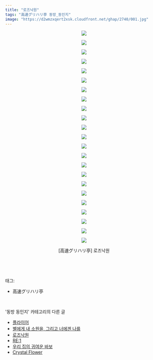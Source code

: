 ```yaml
---
title: "로즈낙원"
tags: "高速グリハリ亭 동방_동인지"
image: "https://d2wmzxqert2xsk.cloudfront.net/ghap/2740/001.jpg"
---
```

<div class="article">
<p style="text-align: center; clear: none; float: none;"><img src="{{ site.imgserver11 }}/ghap/2740/001.jpg"/></p>
<p style="text-align: center; clear: none; float: none;"><img src="{{ site.imgserver11 }}/ghap/2740/002.jpg"/></p>
<p style="text-align: center; clear: none; float: none;"><img src="{{ site.imgserver11 }}/ghap/2740/003.jpg"/></p>
<p style="text-align: center; clear: none; float: none;"><img src="{{ site.imgserver11 }}/ghap/2740/004.jpg"/></p>
<p style="text-align: center; clear: none; float: none;"><img src="{{ site.imgserver11 }}/ghap/2740/005.jpg"/></p>
<p style="text-align: center; clear: none; float: none;"><img src="{{ site.imgserver11 }}/ghap/2740/006.jpg"/></p>
<p style="text-align: center; clear: none; float: none;"><img src="{{ site.imgserver11 }}/ghap/2740/007.jpg"/></p>
<p style="text-align: center; clear: none; float: none;"><img src="{{ site.imgserver11 }}/ghap/2740/008.jpg"/></p>
<p style="text-align: center; clear: none; float: none;"><img src="{{ site.imgserver11 }}/ghap/2740/009.jpg"/></p>
<p style="text-align: center; clear: none; float: none;"><img src="{{ site.imgserver11 }}/ghap/2740/010.jpg"/></p>
<p style="text-align: center; clear: none; float: none;"><img src="{{ site.imgserver11 }}/ghap/2740/011.jpg"/></p>
<p style="text-align: center; clear: none; float: none;"><img src="{{ site.imgserver11 }}/ghap/2740/012.jpg"/></p>
<p style="text-align: center; clear: none; float: none;"><img src="{{ site.imgserver11 }}/ghap/2740/013.jpg"/></p>
<p style="text-align: center; clear: none; float: none;"><img src="{{ site.imgserver11 }}/ghap/2740/014.jpg"/></p>
<p style="text-align: center; clear: none; float: none;"><img src="{{ site.imgserver11 }}/ghap/2740/015.jpg"/></p>
<p style="text-align: center; clear: none; float: none;"><img src="{{ site.imgserver11 }}/ghap/2740/016.jpg"/></p>
<p style="text-align: center; clear: none; float: none;"><img src="{{ site.imgserver11 }}/ghap/2740/017.jpg"/></p>
<p style="text-align: center; clear: none; float: none;"><img src="{{ site.imgserver11 }}/ghap/2740/018.jpg"/></p>
<p style="text-align: center; clear: none; float: none;"><img src="{{ site.imgserver11 }}/ghap/2740/019.jpg"/></p>
<p style="text-align: center; clear: none; float: none;"><img src="{{ site.imgserver11 }}/ghap/2740/020.jpg"/></p>
<p style="text-align: center; clear: none; float: none;"><img src="{{ site.imgserver11 }}/ghap/2740/021.jpg"/></p>
<p style="text-align: center; clear: none; float: none;"><img src="{{ site.imgserver11 }}/ghap/2740/022.jpg"/></p>
<p style="text-align: center; clear: none; float: none;"><img src="{{ site.imgserver11 }}/ghap/2740/023.jpg"/></p>
<p style="text-align: center; clear: none; float: none;">[高速グリハリ亭] 로즈낙원</p>
<p><br/></p>
</div><br/>
<div class="tagTrail">
<p>태그: </p>
<ul>
<li>高速グリハリ亭</li>
</ul>
</div><br/>
<div class="another">
<p>'동방 동인지' 카테고리의 다른 글</p>
<ul>
<li><a href="/ghap_2742">플라이어</a></li>
<li><a href="/ghap_2741">별에게 내 소원을, 그리고 너에겐 나를</a></li>
<li><a href="/ghap_2740">로즈낙원</a></li>
<li><a href="/ghap_2739">RE:1</a></li>
<li><a href="/ghap_2738">우리 집의 귀여운 바보</a></li>
<li><a href="/ghap_2737">Crystal Flower</a></li>
</ul>
</div><br/>
<div class="cb_module cb_fluid">
<div class="cb_wrt cb_profile">
</div><!-- commentList close -->
</div><br/>

